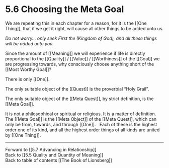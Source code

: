 # 5.6 Choosing the Meta Goal

We are repeating this in each chapter for a reason, for it is the [[One Thing]], that if we get it right, will cause all other things to be added unto us. 

_Do not worry... only seek First the (Kingdom of God), and all these things will be added unto you._ 

Since the amount of [[Meaning]] we will experience if life is directly proportional to the [[Quality]] / [[Value]] / [[Worthiness]] of the [[Goal]] we are progressing towards, why consciously choose anything short of the [[Most Worthy Goal]]? 

There is only [[One]]. 

The only suitable object of the [[Quest]] is the proverbial “Holy Grail”. 

The only suitable object of the [[Meta Quest]], by strict definition, is the [[Meta Goal]]. 

It is not a philosophical or spiritual or religious. It is a matter of definition. 
 
The [[Meta Goal]] is the [[Meta Object]] of the [[Meta Quest]], which can only be from, towards, and through [[One]]. 
 
Each of these is the highest order one of its kind, and all the highest order things of all kinds are united by [[One Thing]]. 

___

Forward to [[5.7 Advancing in Relationship]]      
Back to [[5.5 Quality and Quantity of Meaning]]      
Back to table of contents [[The Book of Lionsberg]]  

